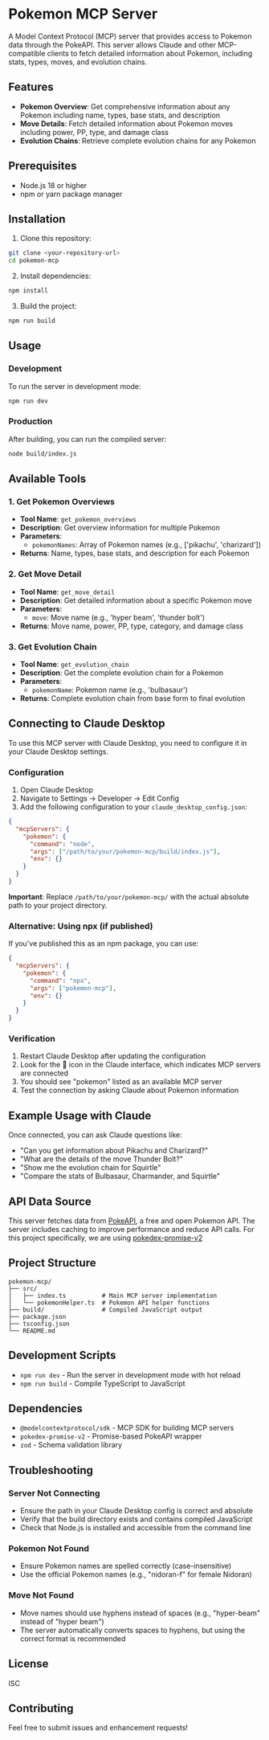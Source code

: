 # Pokemon MCP Server

A Model Context Protocol (MCP) server that provides access to Pokemon data through the PokeAPI. This server allows Claude and other MCP-compatible clients to fetch detailed information about Pokemon, including stats, types, moves, and evolution chains.

## Features

- **Pokemon Overview**: Get comprehensive information about any Pokemon including name, types, base stats, and description
- **Move Details**: Fetch detailed information about Pokemon moves including power, PP, type, and damage class
- **Evolution Chains**: Retrieve complete evolution chains for any Pokemon

## Prerequisites

- Node.js 18 or higher
- npm or yarn package manager

## Installation

1. Clone this repository:

```bash
git clone <your-repository-url>
cd pokemon-mcp
```

2. Install dependencies:

```bash
npm install
```

3. Build the project:

```bash
npm run build
```

## Usage

### Development

To run the server in development mode:

```bash
npm run dev
```

### Production

After building, you can run the compiled server:

```bash
node build/index.js
```

## Available Tools

### 1. Get Pokemon Overviews

- **Tool Name**: `get_pokemon_overviews`
- **Description**: Get overview information for multiple Pokemon
- **Parameters**:
  - `pokemonNames`: Array of Pokemon names (e.g., ['pikachu', 'charizard'])
- **Returns**: Name, types, base stats, and description for each Pokemon

### 2. Get Move Detail

- **Tool Name**: `get_move_detail`
- **Description**: Get detailed information about a specific Pokemon move
- **Parameters**:
  - `move`: Move name (e.g., 'hyper beam', 'thunder bolt')
- **Returns**: Move name, power, PP, type, category, and damage class

### 3. Get Evolution Chain

- **Tool Name**: `get_evolution_chain`
- **Description**: Get the complete evolution chain for a Pokemon
- **Parameters**:
  - `pokemonName`: Pokemon name (e.g., 'bulbasaur')
- **Returns**: Complete evolution chain from base form to final evolution

## Connecting to Claude Desktop

To use this MCP server with Claude Desktop, you need to configure it in your Claude Desktop settings.

### Configuration

1. Open Claude Desktop
2. Navigate to Settings → Developer → Edit Config
3. Add the following configuration to your `claude_desktop_config.json`:

```json
{
  "mcpServers": {
    "pokemon": {
      "command": "node",
      "args": ["/path/to/your/pokemon-mcp/build/index.js"],
      "env": {}
    }
  }
}
```

**Important**: Replace `/path/to/your/pokemon-mcp/` with the actual absolute path to your project directory.

### Alternative: Using npx (if published)

If you've published this as an npm package, you can use:

```json
{
  "mcpServers": {
    "pokemon": {
      "command": "npx",
      "args": ["pokemon-mcp"],
      "env": {}
    }
  }
}
```

### Verification

1. Restart Claude Desktop after updating the configuration
2. Look for the 🔌 icon in the Claude interface, which indicates MCP servers are connected
3. You should see "pokemon" listed as an available MCP server
4. Test the connection by asking Claude about Pokemon information

## Example Usage with Claude

Once connected, you can ask Claude questions like:

- "Can you get information about Pikachu and Charizard?"
- "What are the details of the move Thunder Bolt?"
- "Show me the evolution chain for Squirtle"
- "Compare the stats of Bulbasaur, Charmander, and Squirtle"

## API Data Source

This server fetches data from [PokeAPI](https://pokeapi.co/), a free and open Pokemon API. The server includes caching to improve performance and reduce API calls. For this project specifically, we are using [pokedex-promise-v2](https://github.com/PokeAPI/pokedex-promise-v2)

## Project Structure

```
pokemon-mcp/
├── src/
│   ├── index.ts          # Main MCP server implementation
│   └── pokemonHelper.ts  # Pokemon API helper functions
├── build/                # Compiled JavaScript output
├── package.json
├── tsconfig.json
└── README.md
```

## Development Scripts

- `npm run dev` - Run the server in development mode with hot reload
- `npm run build` - Compile TypeScript to JavaScript

## Dependencies

- `@modelcontextprotocol/sdk` - MCP SDK for building MCP servers
- `pokedex-promise-v2` - Promise-based PokeAPI wrapper
- `zod` - Schema validation library

## Troubleshooting

### Server Not Connecting

- Ensure the path in your Claude Desktop config is correct and absolute
- Verify that the build directory exists and contains compiled JavaScript
- Check that Node.js is installed and accessible from the command line

### Pokemon Not Found

- Ensure Pokemon names are spelled correctly (case-insensitive)
- Use the official Pokemon names (e.g., "nidoran-f" for female Nidoran)

### Move Not Found

- Move names should use hyphens instead of spaces (e.g., "hyper-beam" instead of "hyper beam")
- The server automatically converts spaces to hyphens, but using the correct format is recommended

## License

ISC

## Contributing

Feel free to submit issues and enhancement requests!
